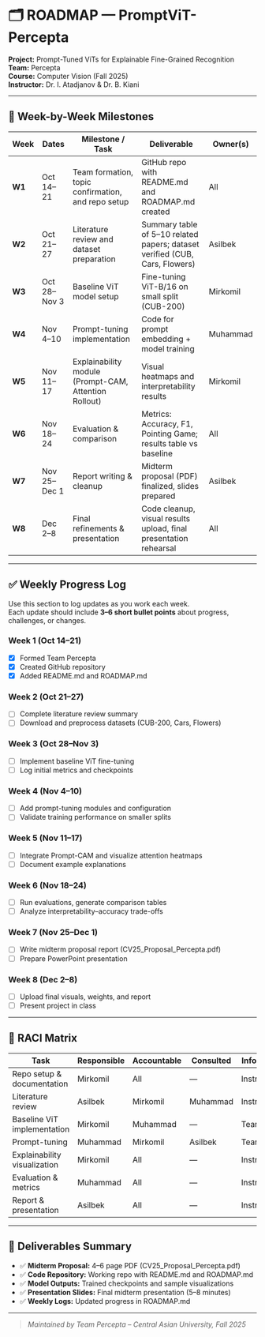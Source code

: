 # 🗂️ ROADMAP — PromptViT-Percepta  

**Project:** Prompt-Tuned ViTs for Explainable Fine-Grained Recognition  
**Team:** Percepta  
**Course:** Computer Vision (Fall 2025)  
**Instructor:** Dr. I. Atadjanov & Dr. B. Kiani  

---

## 📅 Week-by-Week Milestones  

| Week | Dates | Milestone / Task | Deliverable | Owner(s) |
|------|--------|------------------|--------------|-----------|
| **W1** | Oct 14–21 | Team formation, topic confirmation, and repo setup | GitHub repo with README.md and ROADMAP.md created | All |
| **W2** | Oct 21–27 | Literature review and dataset preparation | Summary table of 5–10 related papers; dataset verified (CUB, Cars, Flowers) | Asilbek |
| **W3** | Oct 28–Nov 3 | Baseline ViT model setup | Fine-tuning ViT-B/16 on small split (CUB-200) | Mirkomil |
| **W4** | Nov 4–10 | Prompt-tuning implementation | Code for prompt embedding + model training | Muhammad |
| **W5** | Nov 11–17 | Explainability module (Prompt-CAM, Attention Rollout) | Visual heatmaps and interpretability results | Mirkomil |
| **W6** | Nov 18–24 | Evaluation & comparison | Metrics: Accuracy, F1, Pointing Game; results table vs baseline | All |
| **W7** | Nov 25–Dec 1 | Report writing & cleanup | Midterm proposal (PDF) finalized, slides prepared | Asilbek |
| **W8** | Dec 2–8 | Final refinements & presentation | Code cleanup, visual results upload, final presentation rehearsal | All |

---

## ✅ Weekly Progress Log  

Use this section to log updates as you work each week.  
Each update should include **3–6 short bullet points** about progress, challenges, or changes.

### Week 1 (Oct 14–21)
- [x] Formed Team Percepta  
- [x] Created GitHub repository  
- [x] Added README.md and ROADMAP.md  

### Week 2 (Oct 21–27)
- [ ] Complete literature review summary  
- [ ] Download and preprocess datasets (CUB-200, Cars, Flowers)  

### Week 3 (Oct 28–Nov 3)
- [ ] Implement baseline ViT fine-tuning  
- [ ] Log initial metrics and checkpoints  

### Week 4 (Nov 4–10)
- [ ] Add prompt-tuning modules and configuration  
- [ ] Validate training performance on smaller splits  

### Week 5 (Nov 11–17)
- [ ] Integrate Prompt-CAM and visualize attention heatmaps  
- [ ] Document example explanations  

### Week 6 (Nov 18–24)
- [ ] Run evaluations, generate comparison tables  
- [ ] Analyze interpretability–accuracy trade-offs  

### Week 7 (Nov 25–Dec 1)
- [ ] Write midterm proposal report (CV25_Proposal_Percepta.pdf)  
- [ ] Prepare PowerPoint presentation  

### Week 8 (Dec 2–8)
- [ ] Upload final visuals, weights, and report  
- [ ] Present project in class  

---

## 👥 RACI Matrix  

| Task | Responsible | Accountable | Consulted | Informed |
|------|--------------|--------------|------------|-----------|
| Repo setup & documentation | Mirkomil | All | — | Instructor |
| Literature review | Asilbek | Mirkomil | Muhammad | Instructor |
| Baseline ViT implementation | Mirkomil | Muhammad | — | Team |
| Prompt-tuning | Muhammad | Mirkomil | Asilbek | Team |
| Explainability visualization | Mirkomil | All | — | Instructor |
| Evaluation & metrics | Muhammad | All | — | Instructor |
| Report & presentation | Asilbek | All | — | Instructor |

---

## 🚀 Deliverables Summary  

- ✅ **Midterm Proposal:** 4–6 page PDF (CV25_Proposal_Percepta.pdf)  
- ✅ **Code Repository:** Working repo with README.md and ROADMAP.md  
- ✅ **Model Outputs:** Trained checkpoints and sample visualizations  
- ✅ **Presentation Slides:** Final midterm presentation (5–8 minutes)  
- ✅ **Weekly Logs:** Updated progress in ROADMAP.md  

---

> *Maintained by Team Percepta – Central Asian University, Fall 2025*
